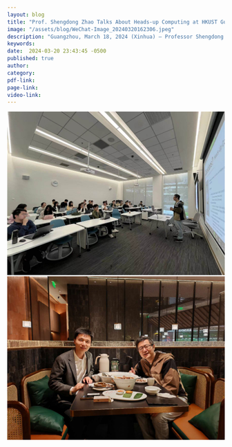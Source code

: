 ```yaml
---
layout: blog
title: "Prof. Shengdong Zhao Talks About Heads-up Computing at HKUST Guangzhou"
image: "/assets/blog/WeChat-Image_20240320162306.jpeg"
description: "Guangzhou, March 18, 2024 (Xinhua) – Professor Shengdong Zhao visited the Hong Kong University of Science and Technology (HKUST) Guangzhou campus. He engaged with Prof. Fan Mingming’s group and delivered a captivating talk on Heads-up Computing."
keywords: 
date:  2024-03-20 23:43:45 -0500
published: true
author:
category:
pdf-link:
page-link:
video-link:
---
```


![Alt text](/assets/blog/WeChat-Image_20240320162312.jpeg "a title")
![Alt text](/assets/blog/WeChat-Image_20240320162322.jpeg "a title")